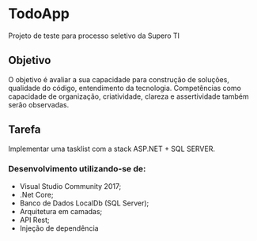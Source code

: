 
# TodoApp
Projeto de teste para processo seletivo da Supero TI

## Objetivo
O objetivo é avaliar a sua capacidade para construção de soluções, qualidade do código, entendimento da tecnologia. Competências como capacidade de organização, criatividade, clareza e assertividade também serão observadas.

## Tarefa
Implementar uma tasklist com a stack ASP.NET + SQL SERVER.

### Desenvolvimento utilizando-se de:
- Visual Studio Community 2017;
- .Net Core;
- Banco de Dados LocalDb (SQL Server);
- Arquitetura em camadas;
- API Rest;
- Injeção de dependência


